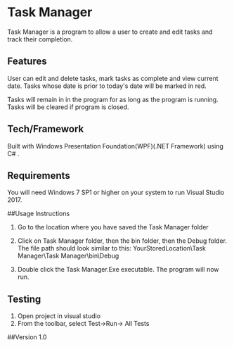 # Task Manager Task Manager is a program to allow a user to create and edit tasks and track their completion.## FeaturesUser can edit and delete tasks, mark tasks as complete and view current date. Tasks whose date is prior to today's date will be marked in red. Tasks will remain in in the program for as long as the program is running. Tasks will be cleared if program is closed. ## Tech/FrameworkBuilt with Windows Presentation Foundation(WPF)(.NET Framework) using C# .## RequirementsYou will need Windows 7 SP1 or higher on your system to run Visual Studio 2017. ##Usage Instructions 1. Go to the location where you have saved the Task Manager folder 2. Click on Task Manager folder, then the bin folder, then the Debug folder.The file path should look similar to this: YourStoredLocation\Task Manager\Task Manager\bin\Debug3. Double click the Task Manager.Exe executable. The program will now run. ## Testing1. Open project in visual studio2. From the toolbar, select Test->Run-> All Tests##Version 1.0 